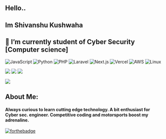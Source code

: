 ## Hello..
## Im Shivanshu Kushwaha
## 🔭 I’m currently student of Cyber Security [Computer science]

![JavaScript](https://img.shields.io/badge/Code-JavaScript-informational?style=flat&logo=javascript&color=F7DF1E)
![Python](https://img.shields.io/badge/Code-Python-informational?style=flat&logo=python&color=3776AB)
![PHP](https://img.shields.io/badge/Code-PHP-informational?style=flat&logo=php&color=777BB4)
![Laravel](https://img.shields.io/badge/Framework-Laravel-informational?style=flat&logo=laravel&color=FF2D20)
![Next.js](https://img.shields.io/badge/Framework-Next.js-informational?style=flat&logo=next.js&color=000000)
![Vercel](https://img.shields.io/badge/Deployment-Vercel-informational?style=flat&logo=vercel&color=000000)
![AWS](https://img.shields.io/badge/Cloud-AWS-informational?style=flat&logo=amazon-aws&color=232F3E)
![Linux](https://img.shields.io/badge/System-Linux-informational?style=flat&logo=linux&color=FCC624)
 
[![](https://img.shields.io/badge/LinkedIn-shivanshukushwaha-blue?logo=Linkedin&logoColor=blue&labelColor=black)](https://www.linkedin.com/in/shivanshukushwaha/)
[![](https://img.shields.io/badge/Gmail-khushwahashivanshu%350gmail.com-red?logo=Gmail&logoColor=Red&labelColor=black)](mailto:khushwahashivanshu350@gmail.com)
[![](https://img.shields.io/badge/HackerRank-irros15-brightgreen?logo=HackerRank&logoColor=Green&labelColor=black)](https://www.hackerrank.com/kushwahashivanshu)

![](https://github.com/shivanshukushwah/shivanshukushwah/blob/master/aboutMe.png)

## About Me:
#### Always curious to learn cutting edge technology. A bit enthusiast for Cyber sec. engineer. Competitive coding and motorsports boost my adrenaline. <br> 
<!-- [![HitCount](http://hits.dwyl.com/ayushkumar-25/ayushkumar-25/ayushkumar-25.svg)](http://hits.dwyl.com/ayushkumar-25/ayushkumar-25/ayushkumar-25) -->
<!-- ![visitors](https://visitor-badge.glitch.me/badge?page_id=ayushkumar-25.ayushkumar-25) --> 

[![forthebadge](https://forthebadge.com/images/badges/built-with-love.svg)](https://forthebadge.com)



